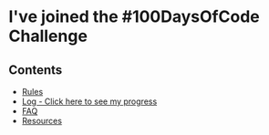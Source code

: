 # I've joined the #100DaysOfCode Challenge

## Contents

* [Rules](rules.md)
* [Log - Click here to see my progress](r1-log.md)
* [FAQ](FAQ.md)
* [Resources](resources.md)
